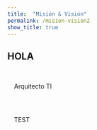 ```yaml
---
title:  "Misión & Visión"
permalink: /mision-vision2
show_title: true
---
```


## HOLA

<div class="block-columns">
	<div class="block-column" style="width: 50%; padding:15px">
		<p>Arquitecto TI</p>
	</div>
	<div class="block-column" style="width: 50%; padding:15px">
		<p class="has-text-align-justify">
			TEST
		</p>
	</div>
</div>
